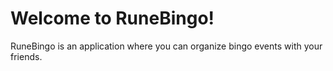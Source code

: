 # Welcome to RuneBingo!

RuneBingo is an application where you can organize bingo events with your friends.
